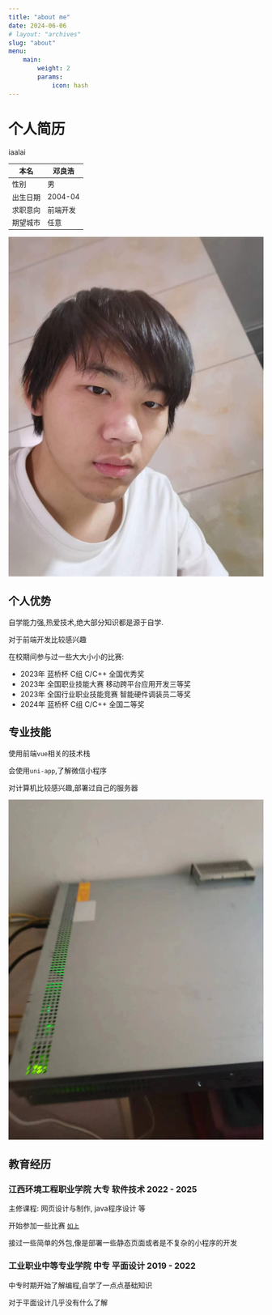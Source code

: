 ```yaml
---
title: "about me"
date: 2024-06-06
# layout: "archives"
slug: "about"
menu:
    main:
        weight: 2
        params: 
            icon: hash
---
```


# 个人简历

iaalai

|本名|邓良浩|
|---|---|
|性别|男|
|出生日期|2004-04|
|求职意向| 前端开发 |
|期望城市| 任意 |

![我的照片](me.jpg "face")

## 个人优势

自学能力强,热爱技术,绝大部分知识都是源于自学.

对于前端开发比较感兴趣

在校期间参与过一些大大小小的比赛:

- 2023年 蓝桥杯 C组 C/C++ 全国优秀奖
- 2023年 全国职业技能大赛 移动跨平台应用开发三等奖
- 2023年 全国行业职业技能竞赛 智能硬件调装员二等奖
- 2024年 蓝桥杯 C组 C/C++ 全国二等奖

## 专业技能

使用前端`vue`相关的技术栈

会使用`uni-app`,了解微信小程序

对计算机比较感兴趣,部署过自己的服务器


![server](myserver.jpg "myserver")

## 教育经历

### 江西环境工程职业学院 大专  软件技术   2022 - 2025

主修课程: 网页设计与制作, java程序设计 等

开始参加一些比赛 [`如上`](##个人优势)

接过一些简单的外包,像是部署一些静态页面或者是不复杂的小程序的开发

### 工业职业中等专业学院 中专 平面设计 2019 - 2022

中专时期开始了解编程,自学了一点点基础知识

对于平面设计几乎没有什么了解
